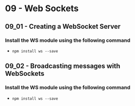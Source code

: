 09 - Web Sockets
=================

09_01 - Creating a WebSocket Server
------------------------------------

### Install the WS module using the following command

* `npm install ws --save`

09_02 - Broadcasting messages with WebSockets
---------------------------------------------

### Install the WS module using the following command

* `npm install ws --save`


